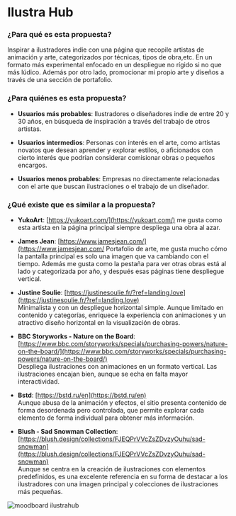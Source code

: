 # Ilustra Hub

### ¿Para qué es esta propuesta?
Inspirar a ilustradores indie con una página que recopile artistas de animación y arte, categorizados por técnicas, tipos de obra,etc. En un formato más experimental enfocado en un despliegue no rígido si no que más lúdico. Además por otro lado, promocionar mi propio arte y diseños a través de una sección de portafolio.

### ¿Para quiénes es esta propuesta?

* **Usuarios más probables**: Ilustradores o diseñadores indie de entre 20 y 30 años, en búsqueda de inspiración a través del trabajo de otros artistas.

* **Usuarios intermedios**: Personas con interés en el arte, como artistas novatos que desean aprender y explorar estilos, o aficionados con cierto interés que podrían considerar comisionar obras o pequeños encargos.

* **Usuarios menos probables**: Empresas no directamente relacionadas con el arte que buscan ilustraciones o el trabajo de un diseñador.

### ¿Qué existe que es similar a la propuesta?


* **YukoArt**: [https://yukoart.com/](https://yukoart.com/) me gusta como esta artista en la página principal siempre despliega una obra al azar.

* **James Jean**: [https://www.jamesjean.com/](https://www.jamesjean.com/
Portafolio de arte, me gusta mucho cómo la pantalla principal es solo una imagen que va cambiando con el tiempo. Además me gusta como la pestaña para ver otras obras está al lado y categorizada por año, y después esas páginas tiene despliegue vertical.

* **Justine Soulie**: [https://justinesoulie.fr/?ref=landing.love](https://justinesoulie.fr/?ref=landing.love)  
  Minimalista y con un despliegue horizontal simple. Aunque limitado en contenido y categorías, enriquece la experiencia con animaciones y un atractivo diseño horizontal en la visualización de obras.

* **BBC Storyworks - Nature on the Board**: [https://www.bbc.com/storyworks/specials/purchasing-powers/nature-on-the-board/](https://www.bbc.com/storyworks/specials/purchasing-powers/nature-on-the-board/)  
  Despliega ilustraciones con animaciones en un formato vertical. Las ilustraciones encajan bien, aunque se echa en falta mayor interactividad.

* **Bstd**: [https://bstd.ru/en](https://bstd.ru/en)  
  Aunque abusa de la animación y efectos, el sitio presenta contenido de forma desordenada pero controlada, que permite explorar cada elemento de forma individual para obtener más información.

* **Blush - Sad Snowman Collection**: [https://blush.design/collections/FJEQPrVVcZsZDvzyOuhu/sad-snowman](https://blush.design/collections/FJEQPrVVcZsZDvzyOuhu/sad-snowman)  
  Aunque se centra en la creación de ilustraciones con elementos predefinidos, es una excelente referencia en su forma de destacar a los ilustradores con una imagen principal y colecciones de ilustraciones más pequeñas.

![moodboard ilustrahub](https://github.com/user-attachments/assets/5e478b8c-7347-4e6c-96df-ba8707a76fb9)


